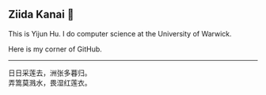 ## Ziida Kanai 🐉

This is Yijun Hu. I do computer science at the University of Warwick.

Here is my corner of GitHub.

-----

日日采莲去，洲张多暮归。  
弄篙莫溅水，畏湿红莲衣。

<!--
**Adrakaris/Adrakaris** is a ✨ _special_ ✨ repository because its `README.md` (this file) appears on your GitHub profile.

Here are some ideas to get you started:

- 🔭 I’m currently working on ...
- 🌱 I’m currently learning ...
- 👯 I’m looking to collaborate on ...
- 🤔 I’m looking for help with ...
- 💬 Ask me about ...
- 📫 How to reach me: ...
- 😄 Pronouns: ...
- ⚡ Fun fact: ...
-->
